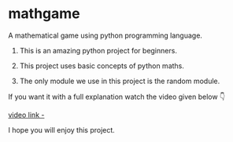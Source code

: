 # mathgame
A mathematical game using python programming language.

1. This is an amazing python project for beginners.

2. This project uses basic concepts of python maths.

3. The only module we use in this project is the random module.

If you want it with a full explanation watch the video given below 👇

[video link - ](https://youtu.be/p9UKZ7Oeq7U)

I hope you will enjoy this project.
